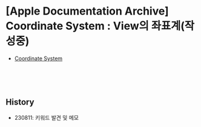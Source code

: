 # [Apple Documentation Archive] Coordinate System : View의 좌표계(작성중)

- [Coordinate System](https://developer.apple.com/library/archive/documentation/General/Conceptual/Devpedia-CocoaApp/CoordinateSystem.html)

<br><br><br>

## History
- 230811: 키워드 발견 및 메모


